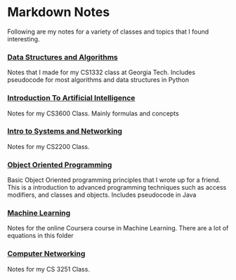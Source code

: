 # Markdown Notes

Following are my notes for a variety of classes and topics that I found interesting.

### [Data Structures and Algorithms](https://github.com/rzhade3/MarkdownNotes/tree/master/DataStructuresAndAlgorithms)
Notes that I made for my CS1332 class at Georgia Tech. Includes pseudocode for most algorithms and data structures in Python

### [Introduction To Artificial Intelligence](https://github.com/rzhade3/MarkdownNotes/tree/master/IntroToAI)
Notes for my CS3600 Class. Mainly formulas and concepts

### [Intro to Systems and Networking](https://github.com/rzhade3/MarkdownNotes/tree/master/IntroToSystemsAndNetworking)
Notes for my CS2200 Class.

### [Object Oriented Programming](https://github.com/rzhade3/MarkdownNotes/tree/master/ObjectOrientedProgramming)
Basic Object Oriented programming principles that I wrote up for a friend. This is a introduction to advanced programming techniques such as access modifiers, and classes and objects. Includes pseudocode in Java

### [Machine Learning](https://github.com/rzhade3/MarkdownNotes/tree/master/MachineLearning)
Notes for the online Coursera course in Machine Learning. There are a lot of equations in this folder

### [Computer Networking](https://github.com/rzhade3/MarkdownNotes/tree/master/ComputerNetworking)
Notes for my CS 3251 Class.